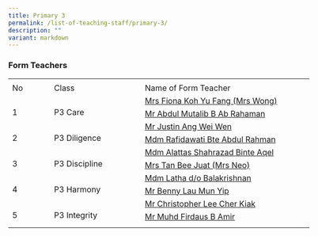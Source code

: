 ```yaml
---
title: Primary 3
permalink: /list-of-teaching-staff/primary-3/
description: ""
variant: markdown
---
```

###  **Form Teachers**


<table style="border-collapse:
 collapse;width:457pt" width="610" cellspacing="0" cellpadding="0" border="0"><colgroup><col style="mso-width-source:userset;mso-width-alt:2742;width:56pt" width="75"> <col style="mso-width-source:userset;mso-width-alt:6582;width:135pt" width="180"> <col style="mso-width-source:userset;mso-width-alt:12982;width:266pt" width="355"></colgroup><tbody><tr style="mso-height-source:userset;height:4.5pt" height="6"><td style="height:4.5pt;width:56pt" width="75" class="xl66" height="6"></td><td style="width:135pt" width="180"></td><td style="width:266pt" width="355"></td></tr><tr style="height:15.75pt" height="21"><td style="height:15.75pt;width:56pt" width="75" class="xl68" height="21">No</td><td style="border-left:none;width:135pt" width="180" class="xl67">Class</td><td style="border-left:none;width:266pt" width="355" class="xl67">Name of Form Teacher</td></tr><tr style="height:15.75pt" height="21"><td style="height:31.5pt;width:56pt" width="75" class="xl69" height="42" rowspan="2">
<br>1</td><td style="width:135pt" width="180" class="xl70" rowspan="2">
<br>P3 Care</td><td style="border-top:none" class="xl71">
<a href="mailto:fiona_koh_yu_fang@schools.gov.sg">Mrs Fiona Koh Yu Fang (Mrs Wong)
</a></td></tr><tr style="height:15.75pt" height="21"><td style="height:15.75pt;border-top:none" class="xl71" height="21">
<a href="mailto:abdul_mutalib_ab_rahaman@schools.gov.sg">Mr Abdul Mutalib B Ab Rahaman
</a></td></tr><tr style="height:15.75pt" height="21"><td style="height:31.5pt;width:56pt" width="75" class="xl69" height="42" rowspan="2">
<br>2</td><td style="width:135pt" width="180" class="xl70" rowspan="2">
<br>P3 Diligence</td><td style="border-top:none" class="xl71">
<a href="mailto:ang_wei_wen_justin@schools.gov.sg">Mr Justin Ang Wei Wen
</a></td></tr><tr style="height:15.75pt" height="21"><td style="height:15.75pt;border-top:none" class="xl71" height="21">
<a href="mailto:rafidawati_abdul_rahman@schools.gov.sg">Mdm Rafidawati Bte Abdul Rahman 
</a></td></tr><tr style="height:15.75pt" height="21"><td style="height:31.5pt;width:56pt" width="75" class="xl69" height="42" rowspan="2">
<br>3</td><td style="width:135pt" width="180" class="xl70" rowspan="2">
<br>P3 Discipline</td><td style="border-top:none" class="xl71">
<a href="mailto:alattas_shahrazad_aqel@schools.gov.sg">Mdm Alattas Shahrazad Binte Aqel 
</a></td></tr><tr style="height:15.75pt" height="21"><td style="height:15.75pt;border-top:none" class="xl71" height="21">
<a href="mailto:tan_bee_juat@schools.gov.sg">Mrs Tan Bee Juat (Mrs Neo)
</a></td></tr><tr style="height:15.75pt" height="21"><td style="height:31.5pt;width:56pt" width="75" class="xl69" height="42" rowspan="2">
<br>4</td><td style="width:135pt" width="180" class="xl70" rowspan="2">
<br>P3 Harmony</td><td style="border-top:none" class="xl71">
<a href="mailto:latha_balakrishnan@schools.gov.sg">Mdm Latha d/o Balakrishnan 
</a></td></tr><tr style="height:15.75pt" height="21"><td style="height:15.75pt;border-top:none" class="xl71" height="21">
<a href="mailto:lau_mun_yip_benny@schools.gov.sg">Mr Benny Lau Mun Yip 
</a></td></tr><tr style="height:15.75pt" height="21"><td style="height:31.5pt;width:56pt" width="75" class="xl69" height="42" rowspan="2">
<br>5</td><td style="width:135pt" width="180" class="xl70" rowspan="2">
<br>P3 Integrity</td><td style="border-top:none" class="xl71">
<a href="mailto:lee_cher_kiak@schools.gov.sg">Mr Christopher Lee Cher Kiak 
</a></td></tr><tr style="height:15.75pt" height="21"><td style="height:15.75pt;border-top:none" class="xl71" height="21">
<a href="mailto:muhammad_firdaus_Amir@schools.gov.sg">Mr Muhd Firdaus B Amir
</a></td></tr><tr style="mso-height-source:userset;height:6.75pt" height="9"><td style="height:6.75pt" class="xl66" height="9"></td><td></td><td></td></tr></tbody></table>